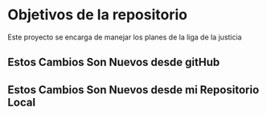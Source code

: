 # Objetivos de la repositorio

Este proyecto se encarga de manejar los planes de la liga de la justicia


## Estos Cambios Son Nuevos desde gitHub
## Estos Cambios Son Nuevos desde mi Repositorio Local
